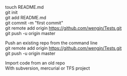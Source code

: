 touch README.md<br>
git init<br>
git add README.md<br>
git commit -m "first commit"<br>
git remote add origin https://github.com/wengjn/Tests.git<br>
git push -u origin master<br>

Push an existing repo from the command line<br>
git remote add origin https://github.com/wengjn/Tests.git<br>
git push -u origin master<br>

Import code from an old repo<br>
With subversion, mercurial or TFS project<br>


